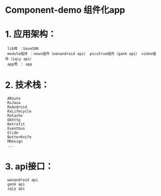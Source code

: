 # Component-demo 组件化app

# 1. 应用架构：
     lib库 ：baseSDK
     module组件 ：news组件（wanandroid api） picutrue组件（gank api） video组件（iqiy api）
     app壳 ： app

# 2. 技术栈：
     ARoute
     RxJava 
     RxAndroid
     RxLifecycle
     RxCache
     Okhttp 
     Retrofit
     Eventbus
     Glide
     ButterKnife
     MDesign
     ...
   
# 3. api接口：
     wanandroid api
     gank api
     iqiy api
